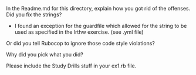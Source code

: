 In the Readme.md for this directory, explain how you got rid of the offenses.  Did you fix the strings?
* I found an exception for the guardfile which allowed for the string to be used as specified in the lrthw exercise. (see .yml file)

Or did you tell Rubocop to ignore those code style violations? 

Why did you pick what you did?


Please include the Study Drills stuff in your ex1.rb file.